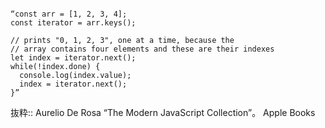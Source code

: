 ```

“const arr = [1, 2, 3, 4];
const iterator = arr.keys();

// prints "0, 1, 2, 3", one at a time, because the
// array contains four elements and these are their indexes
let index = iterator.next();
while(!index.done) {
  console.log(index.value);
  index = iterator.next();
}”
```

抜粋:: Aurelio De Rosa  “The Modern JavaScript Collection”。 Apple Books  
